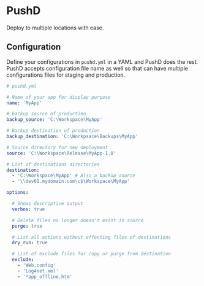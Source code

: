 # PushD
Deploy to multiple locations with ease.

## Configuration
Define your configurations in `pushd.yml` in a YAML and PushD does the rest. PushD accepts configuration file name as well so that can have multiple configurations files for staging and production. 


```YAML
# pushd.yml

# Name of your app for display purpose
name: 'MyApp'

# backup source of production
backup_source: 'C:\Workspace\MyApp'

# Backup destination of production
backup_destination: 'C:\Workpsace\Backups\MyApp'

# Source directory for new deployment
source: 'C:\Workspace\Release\MyApp-1.0'

# List of destinations directories
destination:
  - 'C:\Workspace\MyApp' # Also a backup source
  - '\\dev01.mydomain.com\c$\Workspace\MyApp'

options:

  # Shows descriptive output
  verbos: true

  # Delete files no longer doesn't exist in source
  purge: true

  # List all actions without effecting files of destinations
  dry_run: true

  # List of exclude files for copy or purge from destination
  exclude:
    - 'Web.config'
    - 'Log4net.xml'
    - '*app_offline.htm'
```
